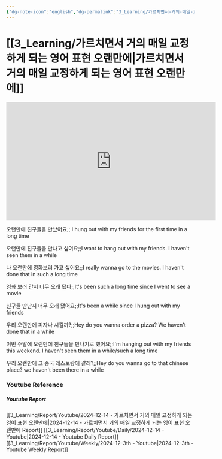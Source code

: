 ```yaml
---
{"dg-note-icon":"english","dg-permalink":"3_Learning/가르치면서-거의-매일-교정하게-되는-영어-표현-오랜만에","created-date":"2024-12-14 10:44:24 am","date":"2024-12-14","type":"youtube","tags":["youtube","english","flashcards"],"aliases":null,"youtuber":"빨모쌤","channelName":"라이브 아카데미","link":"https://www.youtube.com/watch?v=bLisIZGm-Vc","img":"https://img.youtube.com/vi/bLisIZGm-Vc/0.jpg","dg-publish":true,"permalink":"/3_Learning/가르치면서-거의-매일-교정하게-되는-영어-표현-오랜만에/","dgPassFrontmatter":true,"noteIcon":"english"}
---
```


# [[3_Learning/가르치면서 거의 매일 교정하게 되는 영어 표현 오랜만에\|가르치면서 거의 매일 교정하게 되는 영어 표현 오랜만에]]


<div class="container-root"><span></span></div><div><div class="container-root"><iframe width="560" height="315" src="https://www.youtube.com/embed/bLisIZGm-Vc" title="YouTube video player" frameborder="0" allow="accelerometer; autoplay; clipboard-write; encrypted-media; gyroscope; picture-in-picture; web-share" allowfullscreen=""></iframe></div></div>

오랜만에 친구들을 만났어요;; I hung out with my friends for the first time in a long time
<!--SR:!2025-02-09,24,270-->
오랜만에 친구들을 만나고 싶어요;;I want to hang out with my friends. I haven't seen them in a while
<!--SR:!2025-01-19,5,230-->
나 오랜만에 영화보러 가고 싶어요;;I really wanna go to the movies. I haven't done that in such a long time
<!--SR:!2025-01-29,11,270-->
영화 보러 간지 너무 오래 됐다;;It's been such a long time since I went to see a movie
<!--SR:!2025-01-21,5,250-->
친구들 만난지 너무 오래 됐어요;;It's been a while since I hung out with my friends
<!--SR:!2025-01-28,12,270-->

우리 오랜만에 피자나 시킬까?;;Hey do you wanna order a pizza? We haven't done that in a while
<!--SR:!2025-01-26,11,270-->
이번 주말에 오랜만에 친구들을 만나기로 했어요;;I'm hanging out with my friends this weekend. I haven't seen them in a while/such a long time
<!--SR:!2025-01-27,12,270-->

우리 오랜만에 그 중국 레스토랑에 갈래?;;Hey do you wanna go to that chinese place? we haven't been there in a while
<!--SR:!2025-02-03,16,290-->











### Youtube Reference
##### Youtube Report
[[3_Learning/Report/Youtube/2024-12-14 - 가르치면서 거의 매일 교정하게 되는 영어 표현 오랜만에\|2024-12-14 - 가르치면서 거의 매일 교정하게 되는 영어 표현 오랜만에 Report]]
[[3_Learning/Report/Youtube/Daily/2024-12-14 - Youtube\|2024-12-14 - Youtube Daily Report]]
[[3_Learning/Report/Youtube/Weekly/2024-12-3th - Youtube\|2024-12-3th - Youtube Weekly Report]]

